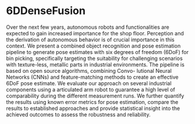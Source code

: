 # 6DDenseFusion
Over the next few years, autonomous robots and
functionalities are expected to gain increased importance for the
shop floor. Perception and the derivation of autonomous behavior
is of crucial importance in this context. We present a combined
object recognition and pose estimation pipeline to generate pose
estimates with six degrees of freedom (6DoF) for bin picking,
specifically targeting the suitability for challenging scenarios
with texture-less, metallic parts in industrial environments. The
pipeline is based on open source algorithms, combining Convo-
lutional Neural Networks (CNNs) and feature-matching methods
to create an effective 6DoF pose estimate. We evaluate our
approach on several industrial components using a articulated
arm robot to guarantee a high level of comparability during
the different measurement runs. We further quantify the results
using known error metrics for pose estimation, compare the
results to established approaches and provide statistical insight
into the achieved outcomes to assess the robustness and reliability.
